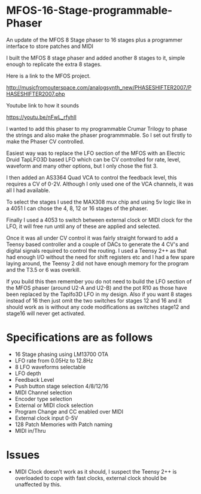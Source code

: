 # MFOS-16-Stage-programmable-Phaser
An update of the MFOS 8 Stage phaser to 16 stages plus a programmer interface to store patches and MIDI

I built the MFOS 8 stage phaser and added another 8 stages to it, simple enough to replicate the extra 8 stages.

Here is a link to the MFOS project.

http://musicfromouterspace.com/analogsynth_new/PHASESHIFTER2007/PHASESHIFTER2007.php

Youtube link to how it sounds

https://youtu.be/nFwL_rfyhII

I wanted to add this phaser to my programmable Crumar Trilogy to phase the strings and also make the phaser programmmable. So I set out firstly to make the Phaser CV controlled.

Easiest way was to replace the LFO section of the MFOS with an Electric Druid TapLFO3D based LFO which can be CV controlled for rate, level, waveform and many other options, but I only chose the fist 3.

I then added an AS3364 Quad VCA to control the feedback level, this requires a CV of 0-2V. Although I only used one of the VCA channels, it was all I had available.

To select the stages I used the MAX308 mux chip and using 5v logic like in a 4051 I can chose the 4, 8, 12 or 16 stages of the phaser.

Finally I used a 4053 to switch between external clock or MIDI clock for the LFO, it will free run until any of these are applied and selected.

Once it was all under CV control it was fairly straight forward to add a Teensy based controller and a couple of DACs to generate the 4 CV's and digital signals required to control the routing. I used a Teensy 2++ as that had enough I/O without the need for shift registers etc and I had a few spare laying around, the Teensy 2 did not have enough memory for the program and the T3.5 or 6 was overkill.

If you build this then remember you do not need to build the LFO section of the MFOS phaser (around U2-A and U2-B) and the pot R10 as those have been replaced by the Taplfo3D LFO in my design. Also if you want 8 stages instead of 16 then just omit the two switches for stages 12 and 16 and it should work as is without any code modifications as switches stage12 and stage16 will never get activated.

# Specifications are as follows

* 16 Stage phasing using LM13700 OTA
* LFO rate from 0.05Hz to 12.8Hz
* 8 LFO waveforms selectable
* LFO depth
* Feedback Level
* Push button stage selection 4/8/12/16
* MIDI Channel selection
* Encoder type selection
* External or MIDI clock selection
* Program Change and CC enabled over MIDI
* External clock input 0-5V
* 128 Patch Memories with Patch naming
* MIDI in/Thru

# Issues

* MIDI Clock doesn't work as it should, I suspect the Teensy 2++ is overloaded to cope with fast clocks, external clock should be unaffected by this.


